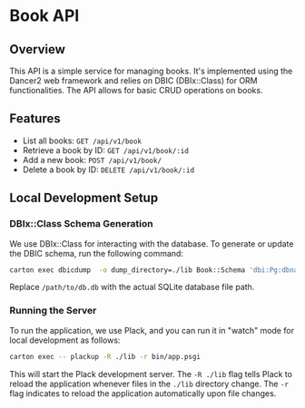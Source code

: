 # Book API

## Overview

This API is a simple service for managing books. It's implemented using the Dancer2 web framework and relies on DBIC (DBIx::Class) for ORM functionalities. The API allows for basic CRUD operations on books.

## Features

- List all books: `GET /api/v1/book`
- Retrieve a book by ID: `GET /api/v1/book/:id`
- Add a new book: `POST /api/v1/book/`
- Delete a book by ID: `DELETE /api/v1/book/:id`

## Local Development Setup

### DBIx::Class Schema Generation

We use DBIx::Class for interacting with the database. To generate or update the DBIC schema, run the following command:

```bash
carton exec dbicdump  -o dump_directory=./lib Book::Schema 'dbi:Pg:dbname=books_db;host=localhost' demouser demouser_1234
```

Replace `/path/to/db.db` with the actual SQLite database file path.

### Running the Server

To run the application, we use Plack, and you can run it in "watch" mode for local development as follows:

```bash
carton exec -- plackup -R ./lib -r bin/app.psgi
```

This will start the Plack development server. The `-R ./lib` flag tells Plack to reload the application whenever files in the `./lib` directory change. The `-r` flag indicates to reload the application automatically upon file changes.